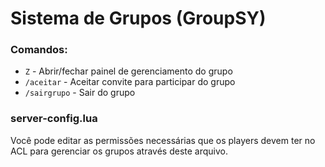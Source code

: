 # Sistema de Grupos (GroupSY)

### Comandos:
+ `Z` - Abrir/fechar painel de gerenciamento do grupo
+ `/aceitar` - Aceitar convite para participar do grupo
+ `/sairgrupo` - Sair do grupo

### server-config.lua
Você pode editar as permissões necessárias que os players devem ter no ACL para gerenciar os grupos através deste arquivo.
